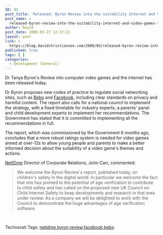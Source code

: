 ```yaml
---
ID: 92
post_title: 'Released: Byron Review into the suitability Internet and Video games for children'
post_name: >
  released-byron-review-into-the-suitability-internet-and-video-games-for-children
author: David
post_date: 2008-03-27 12:37:21
layout: post
link: >
  https://blog.davidchristiansen.com/2008/03/released-byron-review-into-the-suitability-internet-and-video-games-for-children/
published: true
tags: [ ]
categories:
  - Development (General)
---
```

<p>Dr Tanya Byron's Review into computer video games and the internet has been released today. </p>  <p>Dr Byron proposes new codes of practice to regulate social networking sites, such as <a href="http://www.bebo.com" target="_blank">Bebo</a> and <a href="http://www.facebook.com" target="_blank">Facebook</a>, including clear standards on privacy and harmful content. The report also calls for a national council to implement the strategy, with a fixed timetable for industry experts; a parents' panel and child development experts to implement her recommendations. The Government has stated that it is committed to implementing all the recommendations in full. </p>  <p>The report, which was commissioned by the Government 6 months ago, concludes that a more robust ratings system is needed for video games aimed at over-12s to allow young people and parents to make a better informed decision about the suitability of a video game's themes and actions. </p>  <p><a href="http://www.netidme.net" target="_blank">NetIDme</a> Director of Corporate Relations, John Carr, commented: </p>  <blockquote>   <p>We welcome the Byron Review's report, published today, on     <br>children's safety in the digital world. In particular we welcome the fact that she has pointed to the potential of age verification to contribute to child safety and has called on the proposed new UK Council on Child Internet Safety to keep developments and research in that area under review. As a company we will be delighted to work with the Council to demonstrate the huge advantages of age verification software. </p> </blockquote>  <p> </p>  <div class="wlWriterSmartContent" id="scid:0767317B-992E-4b12-91E0-4F059A8CECA8:a63abe16-8758-4fe5-8a78-ef91219a1671" style="padding-right: 0px; display: inline; padding-left: 0px; float: none; padding-bottom: 0px; margin: 0px; padding-top: 0px">Technorati Tags: <a href="http://technorati.com/tags/netidme" rel="tag">netidme</a>,<a href="http://technorati.com/tags/byron%20review" rel="tag">byron review</a>,<a href="http://technorati.com/tags/facebook" rel="tag">facebook</a>,<a href="http://technorati.com/tags/bebo" rel="tag">bebo</a></div>